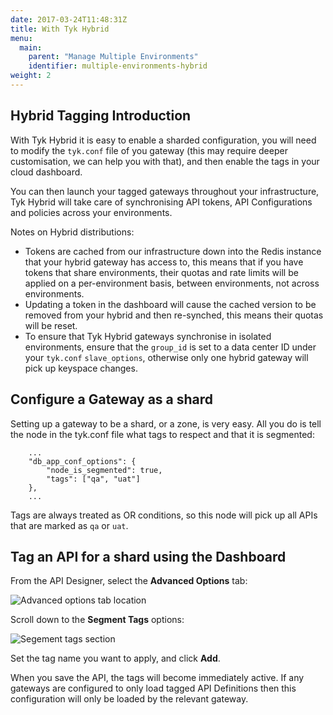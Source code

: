 ```yaml
---
date: 2017-03-24T11:48:31Z
title: With Tyk Hybrid
menu:
  main:
    parent: "Manage Multiple Environments"
    identifier: multiple-environments-hybrid
weight: 2 
---
```


## <a name="tagging-introduction"></a>Hybrid Tagging Introduction

With Tyk Hybrid it is easy to enable a sharded configuration, you will need to modify the `tyk.conf` file of you gateway (this may require deeper customisation, we can help you with that), and then enable the tags in your cloud dashboard.

You can then launch your tagged gateways throughout your infrastructure, Tyk Hybrid will take care of synchronising API tokens, API Configurations and policies across your environments.

Notes on Hybrid distributions:

* Tokens are cached from our infrastructure down into the Redis instance that your hybrid gateway has access to, this means that if you have tokens that share environments, their quotas and rate limits will be applied on a per-environment basis, between environments, not across environments.
* Updating a token in the dashboard will cause the cached version to be removed from your hybrid and then re-synched, this means their quotas will be reset.
* To ensure that Tyk Hybrid gateways synchronise in isolated environments, ensure that the `group_id` is set to a data center ID under your `tyk.conf` `slave_options`, otherwise only one hybrid gateway will pick up keyspace changes.

## <a name="configure-gateway-as-shard"></a> Configure a Gateway as a shard

Setting up a gateway to be a shard, or a zone, is very easy. All you do is tell the node in the tyk.conf file what tags to respect and that it is segmented:

```{.copyWrapper}
	...
	"db_app_conf_options": {
	    "node_is_segmented": true,
	    "tags": ["qa", "uat"]
	},
	...
```

Tags are always treated as OR conditions, so this node will pick up all APIs that are marked as `qa` or `uat`.

## <a name="tag-api-with-dashboard"></a> Tag an API for a shard using the Dashboard

From the API Designer, select the **Advanced Options** tab:

![Advanced options tab location][1]

Scroll down to the **Segment Tags** options:

![Segement tags section][2]

Set the tag name you want to apply, and click **Add**.

When you save the API, the tags will become immediately active. If any gateways are configured to only load tagged API Definitions then this configuration will only be loaded by the relevant gateway.

[1]: /docs/img/dashboard/system-management/api_designer_advanced_2.5.png
[2]: /docs/img/dashboard/system-management/segments_tags_2.5.png



